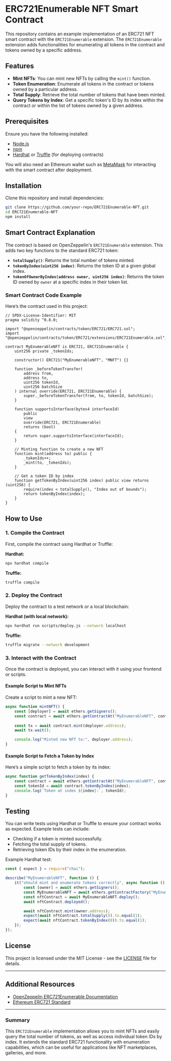 # ERC721Enumerable NFT Smart Contract

This repository contains an example implementation of an ERC721 NFT smart contract with the `ERC721Enumerable` extension. The `ERC721Enumerable` extension adds functionalities for enumerating all tokens in the contract and tokens owned by a specific address.

## Features

- **Mint NFTs**: You can mint new NFTs by calling the `mint()` function.
- **Token Enumeration**: Enumerate all tokens in the contract or tokens owned by a particular address.
- **Total Supply**: Retrieve the total number of tokens that have been minted.
- **Query Tokens by Index**: Get a specific token's ID by its index within the contract or within the list of tokens owned by a given address.

## Prerequisites

Ensure you have the following installed:

- [Node.js](https://nodejs.org/)
- [npm](https://www.npmjs.com/)
- [Hardhat](https://hardhat.org/) or [Truffle](https://www.trufflesuite.com/) (for deploying contracts)

You will also need an Ethereum wallet such as [MetaMask](https://metamask.io/) for interacting with the smart contract after deployment.

## Installation

Clone this repository and install dependencies:

```bash
git clone https://github.com/your-repo/ERC721Enumerable-NFT.git
cd ERC721Enumerable-NFT
npm install
```

## Smart Contract Explanation

The contract is based on OpenZeppelin's `ERC721Enumerable` extension. This adds two key functions to the standard ERC721 token:

- **`totalSupply()`**: Returns the total number of tokens minted.
- **`tokenByIndex(uint256 index)`**: Returns the token ID at a given global index.
- **`tokenOfOwnerByIndex(address owner, uint256 index)`**: Returns the token ID owned by `owner` at a specific index in their token list.

### Smart Contract Code Example

Here’s the contract used in this project:

```solidity
// SPDX-License-Identifier: MIT
pragma solidity ^0.8.0;

import "@openzeppelin/contracts/token/ERC721/ERC721.sol";
import "@openzeppelin/contracts/token/ERC721/extensions/ERC721Enumerable.sol";

contract MyEnumerableNFT is ERC721, ERC721Enumerable {
    uint256 private _tokenIds;

    constructor() ERC721("MyEnumerableNFT", "MNFT") {}

    function _beforeTokenTransfer(
        address from,
        address to,
        uint256 tokenId,
        uint256 batchSize
    ) internal override(ERC721, ERC721Enumerable) {
        super._beforeTokenTransfer(from, to, tokenId, batchSize);
    }

    function supportsInterface(bytes4 interfaceId)
        public
        view
        override(ERC721, ERC721Enumerable)
        returns (bool)
    {
        return super.supportsInterface(interfaceId);
    }

    // Minting function to create a new NFT
    function mint(address to) public {
        _tokenIds++;
        _mint(to, _tokenIds);
    }

    // Get a token ID by index
    function getTokenByIndex(uint256 index) public view returns (uint256) {
        require(index < totalSupply(), "Index out of bounds");
        return tokenByIndex(index);
    }
}
```

## How to Use

### 1. Compile the Contract

First, compile the contract using Hardhat or Truffle:

**Hardhat:**

```bash
npx hardhat compile
```

**Truffle:**

```bash
truffle compile
```

### 2. Deploy the Contract

Deploy the contract to a test network or a local blockchain:

**Hardhat (with local network):**

```bash
npx hardhat run scripts/deploy.js --network localhost
```

**Truffle:**

```bash
truffle migrate --network development
```

### 3. Interact with the Contract

Once the contract is deployed, you can interact with it using your frontend or scripts.

#### Example Script to Mint NFTs

Create a script to mint a new NFT:

```javascript
async function mintNFT() {
    const [deployer] = await ethers.getSigners();
    const contract = await ethers.getContractAt("MyEnumerableNFT", contractAddress);
    
    const tx = await contract.mint(deployer.address);
    await tx.wait();

    console.log("Minted new NFT to:", deployer.address);
}
```

#### Example Script to Fetch a Token by Index

Here’s a simple script to fetch a token by its index:

```javascript
async function getTokenByIndex(index) {
    const contract = await ethers.getContractAt("MyEnumerableNFT", contractAddress);
    const tokenId = await contract.tokenByIndex(index);
    console.log(`Token at index ${index}:`, tokenId);
}
```

## Testing

You can write tests using Hardhat or Truffle to ensure your contract works as expected. Example tests can include:

- Checking if a token is minted successfully.
- Fetching the total supply of tokens.
- Retrieving token IDs by their index in the enumeration.

Example Hardhat test:

```javascript
const { expect } = require("chai");

describe("MyEnumerableNFT", function () {
    it("should mint and enumerate tokens correctly", async function () {
        const [owner] = await ethers.getSigners();
        const MyEnumerableNFT = await ethers.getContractFactory("MyEnumerableNFT");
        const nftContract = await MyEnumerableNFT.deploy();
        await nftContract.deployed();

        await nftContract.mint(owner.address);
        expect(await nftContract.totalSupply()).to.equal(1);
        expect(await nftContract.tokenByIndex(0)).to.equal(1);
    });
});
```

## License

This project is licensed under the MIT License - see the [LICENSE](LICENSE) file for details.

---

## Additional Resources

- [OpenZeppelin ERC721Enumerable Documentation](https://docs.openzeppelin.com/contracts/4.x/api/token/erc721#ERC721Enumerable)
- [Ethereum ERC721 Standard](https://eips.ethereum.org/EIPS/eip-721)

---

### Summary

This `ERC721Enumerable` implementation allows you to mint NFTs and easily query the total number of tokens, as well as access individual token IDs by index. It extends the standard ERC721 functionality with enumeration capabilities, which can be useful for applications like NFT marketplaces, galleries, and more.

